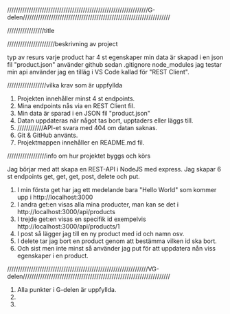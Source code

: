 /////////////////////////////////////////////////////////////////G-delen////////////////////////////////////////////////////////////////////

/////////////////title 

//////////////////////beskrivning av project 


typ av resurs 
varje product har 4 st egenskaper 
min data är skapad i en json fil "product.json"
använder github sedan .gitignore node_modules
jag testar min api använder jag en tilläg i VS Code kallad för "REST Client".

//////////////////vilka krav som är uppfyllda 

1. Projekten innehåller minst 4 st endpoints.
2. Mina endpoints nås via en REST Client fil.
3. Min data är sparad i en JSON fil "product.json"
4. Datan uppdateras när något tas bort, upptaders eller läggs till.
5. ////////////API-et svara med 404 om datan saknas.
6. Git & GitHub använts.
7. Projektmappen innehåller en README.md fil.


//////////////////info om hur projektet byggs och körs


Jag börjar med att skapa en REST-API i NodeJS med express.
Jag skapar 6 st endpoints get, get, get, post, delete och put.

1. I min första get har jag ett medelande bara "Hello World" som kommer upp i http://localhost:3000
2. I andra get:en visas alla mina producter, man kan se det i http://localhost:3000/api/products
3. I trejde get:en visas en specifik id exempelvis http://localhost:3000/api/products/1
4. I post så lägger jag till en ny product med id och namn osv.
5. I delete tar jag bort en product genom att bestämma vilken id ska bort.
6. Och sist men inte minst så använder jag put för att uppdatera nån viss egenskaper i en product.


/////////////////////////////////////////////////////////////////VG-delen////////////////////////////////////////////////////////////////////
1. Alla punkter i G-delen är uppfyllda.
2. 
3. 